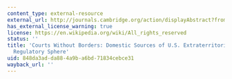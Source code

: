 ```yaml
---
content_type: external-resource
external_url: http://journals.cambridge.org/action/displayAbstract?fromPage=online&aid=5916388
has_external_license_warning: true
license: https://en.wikipedia.org/wiki/All_rights_reserved
status: ''
title: 'Courts Without Borders: Domestic Sources of U.S. Extraterritoriality in the
  Regulatory Sphere'
uid: 848da3ad-da88-4a9b-a6bd-71834cebce31
wayback_url: ''
---
```

